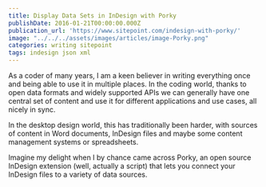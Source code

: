 ```yaml
---
title: Display Data Sets in InDesign with Porky
publishDate: 2016-01-21T00:00:00.000Z
publication_url: 'https://www.sitepoint.com/indesign-with-porky/'
image: "../../../assets/images/articles/image-Porky.png"
categories: writing sitepoint
tags: indesign json xml
---
```


As a coder of many years, I am a keen believer in writing everything once and being able to use it in multiple places. In the coding world, thanks to open data formats and widely supported APIs we can generally have one central set of content and use it for different applications and use cases, all nicely in sync.

In the desktop design world, this has traditionally been harder, with sources of content in Word documents, InDesign files and maybe some content management systems or spreadsheets.

Imagine my delight when I by chance came across Porky, an open source InDesign extension (well, actually a script) that lets you connect your InDesign files to a variety of data sources.
